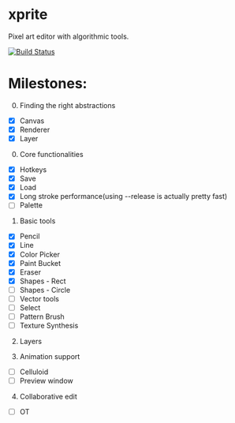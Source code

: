 # xprite

Pixel art editor with algorithmic tools.

[![Build Status](https://travis-ci.org/rickyhan/xprite-editor.svg?branch=master)](https://travis-ci.org/rickyhan/xprite-editor)

# Milestones:

0. Finding the right abstractions

* [x] Canvas
* [x] Renderer
* [x] Layer

0. Core functionalities

* [x] Hotkeys
* [x] Save
* [x] Load
* [x] Long stroke performance(using --release is actually pretty fast)
* [ ] Palette

1. Basic tools

* [x] Pencil
* [x] Line
* [x] Color Picker
* [x] Paint Bucket
* [x] Eraser
* [x] Shapes - Rect
* [ ] Shapes - Circle
* [ ] Vector tools
* [ ] Select
* [ ] Pattern Brush
* [ ] Texture Synthesis

2. Layers

3. Animation support

* [ ] Celluloid
* [ ] Preview window

4. Collaborative edit

* [ ] OT
